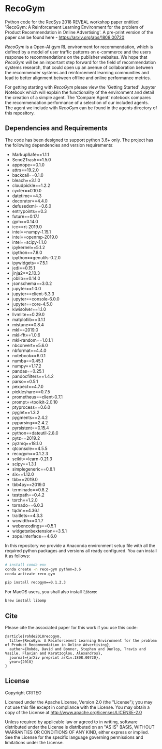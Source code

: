 # RecoGym

Python code for the RecSys 2018 REVEAL workshop paper entitled 'RecoGym: A Reinforcement Learning Environment for the problem of Product Recommendation in Online Advertising'. A pre-print version of the paper can be found here - https://arxiv.org/abs/1808.00720

_RecoGym_ is a Open-AI gym RL environment for recommendation, which is defined by a model of user traffic patterns on e-commerce and the users response to recommendations on the publisher websites. We hope that _RecoGym_ will be an important step forward for the field of recommendation systems research, that could open up an avenue of collaboration between the recommender systems and reinforcement learning communities and lead to better alignment between offline and online performance metrics.

For getting starting with _RecoGym_ please view the 'Getting Started' Jupyter Notebook which will explain the functionality of the environment and detail the creation of a simple agent. The 'Compare Agent' notebook compares the recommendation performance of a selection of our included agents. The agent we include with _RecoGym_ can be found in the agents directory of this repository. 

## Dependencies and Requirements
The code has been designed to support python 3.6+ only. The project has the following dependencies
 and version requirements:

- MarkupSafe==1.1.1
- Send2Trash==1.5.0
- appnope==0.1.0
- attrs==19.2.0
- backcall==0.1.0
- bleach==3.1.0
- cloudpickle==1.2.2
- cycler==0.10.0
- datetime==4.3
- decorator==4.4.0
- defusedxml==0.6.0
- entrypoints==0.3
- future==0.17.1
- gym==0.14.0
- icc==rt-2019.0
- intel==numpy-1.15.1
- intel==openmp-2019.0
- intel==scipy-1.1.0
- ipykernel==5.1.2
- ipython==7.8.0
- ipython==genutils-0.2.0
- ipywidgets==7.5.1
- jedi==0.15.1
- jinja2==2.10.3
- joblib==0.14.0
- jsonschema==3.0.2
- jupyter==1.0.0
- jupyter==client-5.3.3
- jupyter==console-6.0.0
- jupyter==core-4.5.0
- kiwisolver==1.1.0
- llvmlite==0.29.0
- matplotlib==3.1.1
- mistune==0.8.4
- mkl==2019.0
- mkl-fft==1.0.6
- mkl-random==1.0.1.1
- nbconvert==5.6.0
- nbformat==4.4.0
- notebook==6.0.1
- numba==0.45.1
- numpy==1.17.2
- pandas==0.25.1
- pandocfilters==1.4.2
- parso==0.5.1
- pexpect==4.7.0
- pickleshare==0.7.5
- prometheus==client-0.7.1
- prompt==toolkit-2.0.10
- ptyprocess==0.6.0
- pyglet==1.3.2
- pygments==2.4.2
- pyparsing==2.4.2
- pyrsistent==0.15.4
- python==dateutil-2.8.0
- pytz==2019.2
- pyzmq==18.1.0
- qtconsole==4.5.5
- recogym==0.1.2.3
- scikit==learn-0.21.3
- scipy==1.3.1
- simplegeneric==0.8.1
- six==1.12.0
- tbb==2019.0
- tbb4py==2019.0
- terminado==0.8.2
- testpath==0.4.2
- torch==1.2.0
- tornado==6.0.3
- tqdm==4.36.1
- traitlets==4.3.3
- wcwidth==0.1.7
- webencodings==0.5.1
- widgetsnbextension==3.5.1
- zope.interface==4.6.0

In this repository we provide a Anaconda environment setup file with all the required python packages and versions all ready configured. You can install it as follows:

```bash
# install conda env
conda create -n reco-gym python=3.6
conda activate reco-gym

pip install recogym==0.1.2.3
```

For MacOS users, you shall also install _`libomp`_:
```bash
brew install libomp
```

## Cite

Please cite the associated paper for this work if you use this code:

```
@article{rohde2018recogym,
  title={RecoGym: A Reinforcement Learning Environment for the problem of Product Recommendation in Online Advertising},
  author={Rohde, David and Bonner, Stephen and Dunlop, Travis and Vasile, Flavian and Karatzoglou, Alexandros},
  journal={arXiv preprint arXiv:1808.00720},
  year={2018}
}
```

## License

Copyright CRITEO

Licensed under the Apache License, Version 2.0 (the "License"); you may not use this file except in compliance with the License. You may obtain a copy of the License at http://www.apache.org/licenses/LICENSE-2.0

Unless required by applicable law or agreed to in writing, software distributed under the License is distributed on an "AS IS" BASIS, WITHOUT WARRANTIES OR CONDITIONS OF ANY KIND, either express or implied.
See the License for the specific language governing permissions and limitations under the License.
